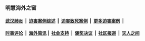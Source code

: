 
### 明慧海外之窗

####  [武汉肺炎](indexes/365.md?t=05222301) &nbsp;|&nbsp;  [迫害案例综述](indexes/328.md?t=05222301) &nbsp;|&nbsp; [迫害致死案例](indexes/277.md?t=05222301)  &nbsp;|&nbsp; [更多迫害案例](indexes/81.md?t=05222301)  &nbsp;|&nbsp; 
####  [时事评论](indexes/19.md?t=05222301) &nbsp;|&nbsp; [海外简讯](indexes/245.md?t=05222301)&nbsp;|&nbsp;  [社会支持](indexes/140.md?t=05222301) &nbsp;|&nbsp; [褒奖决议](indexes/282.md?t=05222301) &nbsp;|&nbsp; [社区报道](indexes/91.md?t=05222301)  &nbsp;|&nbsp; [天人之间](indexes/78.md?t=05222301) 


